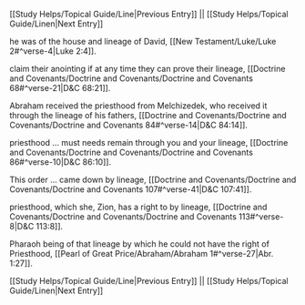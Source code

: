[[Study Helps/Topical Guide/Line|Previous Entry]]  ||  [[Study Helps/Topical Guide/Linen|Next Entry]]

 he was of the house and lineage of David, [[New Testament/Luke/Luke 2#^verse-4|Luke 2:4]].

 claim their anointing if at any time they can prove their lineage, [[Doctrine and Covenants/Doctrine and Covenants/Doctrine and Covenants 68#^verse-21|D&C 68:21]].

 Abraham received the priesthood from Melchizedek, who received it through the lineage of his fathers, [[Doctrine and Covenants/Doctrine and Covenants/Doctrine and Covenants 84#^verse-14|D&C 84:14]].

 priesthood ... must needs remain through you and your lineage, [[Doctrine and Covenants/Doctrine and Covenants/Doctrine and Covenants 86#^verse-10|D&C 86:10]].

 This order ... came down by lineage, [[Doctrine and Covenants/Doctrine and Covenants/Doctrine and Covenants 107#^verse-41|D&C 107:41]].

 priesthood, which she, Zion, has a right to by lineage, [[Doctrine and Covenants/Doctrine and Covenants/Doctrine and Covenants 113#^verse-8|D&C 113:8]].

 Pharaoh being of that lineage by which he could not have the right of Priesthood, [[Pearl of Great Price/Abraham/Abraham 1#^verse-27|Abr. 1:27]].

[[Study Helps/Topical Guide/Line|Previous Entry]]  ||  [[Study Helps/Topical Guide/Linen|Next Entry]]